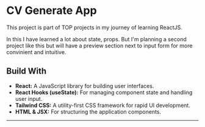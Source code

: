 # CV Generate App

This project is part of TOP projects in my journey of learning ReactJS.

In this I have learned a lot about state, props. But I'm planning a second project like this but will have a preview section next to input form for more convinient and intuitive.

## Build With

- **React:** A JavaScript library for building user interfaces.
- **React Hooks (useState):** For managing component state and handling user input.
- **Tailwind CSS:** A utility-first CSS framework for rapid UI development.
- **HTML & JSX:** For structuring the application components.

---
